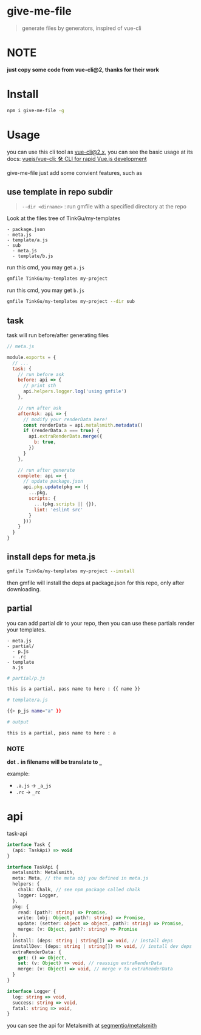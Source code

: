 # give-me-file

> generate files by generators, inspired of vue-cli

# NOTE

**just copy some code from vue-cli@2, thanks for their work**

# Install

```bash
npm i give-me-file -g
```

# Usage

you can use this cli tool as vue-cli@2.x, you can see the basic usage at its docs: [vuejs/vue\-cli: 🛠️ CLI for rapid Vue\.js development](https://github.com/vuejs/vue-cli)

give-me-file just add some convient features, such as

## use template in repo subdir

> `--dir <dirname>` : run gmfile with a specified directory at the repo

Look at the files tree of TinkGu/my-templates

```
- package.json
- meta.js
- template/a.js
- sub
  - meta.js
  - template/b.js
```

run this cmd, you may get `a.js`

```bash
gmfile TinkGu/my-templates my-project
```

run this cmd, you may get `b.js`

```bash
gmfile TinkGu/my-templates my-project --dir sub
```

## task

task will run before/after generating files

```javascript
// meta.js

module.exports = {
  // ...
  task: {
    // run before ask
    before: api => {
      // print sth
      api.helpers.logger.log('using gmfile')
    },

    // run after ask
    afterAsk: api => {
      // modify your renderData here!
      const renderData = api.metalsmith.metadata()
      if (renderData.a === true) {
        api.extraRenderData.merge({
          b: true,
        })
      }
    },

    // run after generate
    complete: api => {
      // update package.json
      api.pkg.update(pkg => ({
        ...pkg,
        scripts: {
          ...(pkg.scripts || {}),
          lint: 'eslint src'
        }
      }))
    }
  }
}
```

## install deps for meta.js

```bash
gmfile TinkGu/my-templates my-project --install
```

then gmfile will install the deps at package.json for this repo, only after downloading.

## partial

you can add partial dir to your repo, then you can use these partials render your templates.

```
- meta.js
- partial/
  - p.js
  - .rc
- template
  a.js
```

```bash
# partial/p.js

this is a partial, pass name to here : {{ name }}
```

```bash
# template/a.js

{{> p_js name="a" }}
```

```bash
# output

this is a partial, pass name to here : a
```

### NOTE

**dot `.` in filename will be translate to `_`**

example:

- `.a.js` -> `_a_js`
- `.rc` -> `_rc`


# api

task-api

```typescript
interface Task {
  (api: TaskApi) => void
}

interface TaskApi {
  metalsmith: Metalsmith,
  meta: Meta, // the meta obj you defined in meta.js
  helpers: {
    chalk: Chalk, // see npm package called chalk
    logger: Logger,
  },
  pkg: {
    read: (path?: string) => Promise,
    write: (obj: Object, path?: string) => Promise,
    update: (setter: object => object, path?: string) => Promise,
    merge: (v: Object, path?: string) => Promise
  },
  install: (deps: string | string[]) => void, // install deps
  installDev: (deps: string | string[]) => void, // install dev deps
  extraRenderData: {
    get: () => Object,
    set: (v: Object) => void, // reassign extraRenderData
    merge: (v: Object) => void, // merge v to extraRenderData
  }
}

interface Logger {
  log: string => void,
  success: string => void,
  fatal: string => void,
}
```

you can see the api for Metalsmith at  [segmentio/metalsmith](https://github.com/segmentio/metalsmith/blob/master/lib/index.js)
